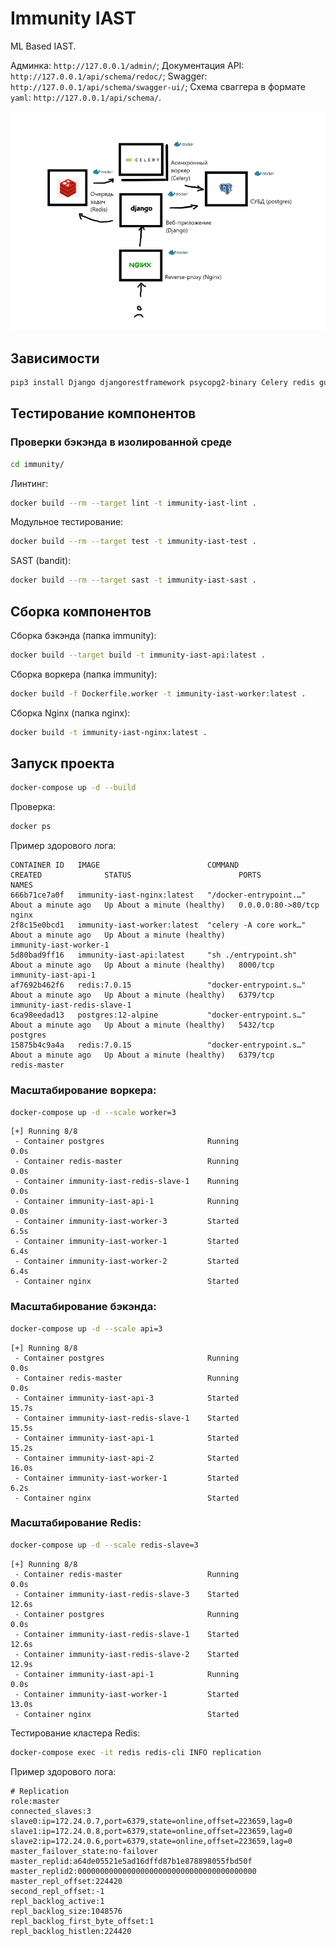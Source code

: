 # Immunity IAST

ML Based IAST.

Админка: `http://127.0.0.1/admin/`;
Документация API: `http://127.0.0.1/api/schema/redoc/`;
Swagger: `http://127.0.0.1/api/schema/swagger-ui/`;
Схема сваггера в формате `yaml`: `http://127.0.0.1/api/schema/`.

![Схема работы](etc/arch.png)

## Зависимости

```bash
pip3 install Django djangorestframework psycopg2-binary Celery redis gunicorn drf-spectacular
```

## Тестирование компонентов

### Проверки бэкэнда в изолированной среде

```bash
cd immunity/
```

Линтинг:

```bash
docker build --rm --target lint -t immunity-iast-lint .
```

Модульное тестирование:

```bash
docker build --rm --target test -t immunity-iast-test .
```

SAST (bandit):

```bash
docker build --rm --target sast -t immunity-iast-sast .
```

## Сборка компонентов

Сборка бэкэнда (папка immunity):

```bash
docker build --target build -t immunity-iast-api:latest .
```

Сборка воркера (папка immunity):

```bash
docker build -f Dockerfile.worker -t immunity-iast-worker:latest .
```

Сборка Nginx (папка nginx):

```bash
docker build -t immunity-iast-nginx:latest .
```

## Запуск проекта

```bash
docker-compose up -d --build
```

Проверка:

```bash
docker ps
```

Пример здорового лога:

```
CONTAINER ID   IMAGE                        COMMAND                  CREATED              STATUS                        PORTS                NAMES
666b71ce7a0f   immunity-iast-nginx:latest   "/docker-entrypoint.…"   About a minute ago   Up About a minute (healthy)   0.0.0.0:80->80/tcp   nginx
2f8c15e0bcd1   immunity-iast-worker:latest  "celery -A core work…"   About a minute ago   Up About a minute (healthy)                        immunity-iast-worker-1
5d80bad9ff16   immunity-iast-api:latest     "sh ./entrypoint.sh"     About a minute ago   Up About a minute (healthy)   8000/tcp             immunity-iast-api-1
af7692b462f6   redis:7.0.15                 "docker-entrypoint.s…"   About a minute ago   Up About a minute (healthy)   6379/tcp             immunity-iast-redis-slave-1
6ca98eedad13   postgres:12-alpine           "docker-entrypoint.s…"   About a minute ago   Up About a minute (healthy)   5432/tcp             postgres
15875b4c9a4a   redis:7.0.15                 "docker-entrypoint.s…"   About a minute ago   Up About a minute (healthy)   6379/tcp             redis-master
```

### Масштабирование воркера:

```bash
docker-compose up -d --scale worker=3
```

```
[+] Running 8/8
 - Container postgres                       Running                       0.0s 
 - Container redis-master                   Running                       0.0s 
 - Container immunity-iast-redis-slave-1    Running                       0.0s 
 - Container immunity-iast-api-1            Running                       0.0s 
 - Container immunity-iast-worker-3         Started                       6.5s 
 - Container immunity-iast-worker-1         Started                       6.4s 
 - Container immunity-iast-worker-2         Started                       6.4s 
 - Container nginx                          Started
```

### Масштабирование бэкэнда:

```bash
docker-compose up -d --scale api=3
```

```
[+] Running 8/8
 - Container postgres                       Running                       0.0s 
 - Container redis-master                   Running                       0.0s 
 - Container immunity-iast-api-3            Started                      15.7s 
 - Container immunity-iast-redis-slave-1    Started                      15.5s 
 - Container immunity-iast-api-1            Started                      15.2s 
 - Container immunity-iast-api-2            Started                      16.0s 
 - Container immunity-iast-worker-1         Started                       6.2s
 - Container nginx                          Started 
```

### Масштабирование Redis:

```bash
docker-compose up -d --scale redis-slave=3
```

```
[+] Running 8/8
 - Container redis-master                   Running                       0.0s 
 - Container immunity-iast-redis-slave-3    Started                      12.6s 
 - Container postgres                       Running                       0.0s 
 - Container immunity-iast-redis-slave-1    Started                      12.6s 
 - Container immunity-iast-redis-slave-2    Started                      12.9s 
 - Container immunity-iast-api-1            Running                       0.0s 
 - Container immunity-iast-worker-1         Started                      13.0s 
 - Container nginx                          Started
```

Тестирование кластера Redis:

```bash
docker-compose exec -it redis redis-cli INFO replication
```

Пример здорового лога:

```
# Replication
role:master
connected_slaves:3
slave0:ip=172.24.0.7,port=6379,state=online,offset=223659,lag=0
slave1:ip=172.24.0.8,port=6379,state=online,offset=223659,lag=0
slave2:ip=172.24.0.6,port=6379,state=online,offset=223659,lag=0
master_failover_state:no-failover
master_replid:a64de05521e5ad16dffd87b1e878898055fbd50f
master_replid2:0000000000000000000000000000000000000000
master_repl_offset:224420
second_repl_offset:-1
repl_backlog_active:1
repl_backlog_size:1048576
repl_backlog_first_byte_offset:1
repl_backlog_histlen:224420
```
